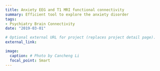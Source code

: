 ```yaml
---
title: Anxiety EEG and T1 MRI functional connectivity
summary: Efficient tool to explore the anxiety disorder
tags:
- Psychiatry Brain Connectivity
date: "2019-03-01"

# Optional external URL for project (replaces project detail page).
external_link: 

image:
  caption: # Photo by Cancheng Li
  focal_point: Smart
---
```

